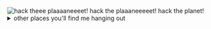 <img src="hack-the-planet.gif" alt="hack theee plaaaaneeeet! hack the plaaaneeeeet! hack the planet!">

<details>
  <summary>other places you'll find me hanging out</summary>
  
  - [hacker news](https://news.ycombinator.com/user?id=skibz)
  - [keybase](https://keybase.io/antino)
  - [sourcehut](https://git.sr.ht/~ac)
  - [stackoverflow](https://stackoverflow.com/users/5952575/ant)
</details>
